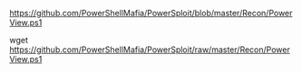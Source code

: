https://github.com/PowerShellMafia/PowerSploit/blob/master/Recon/PowerView.ps1

wget https://github.com/PowerShellMafia/PowerSploit/raw/master/Recon/PowerView.ps1
